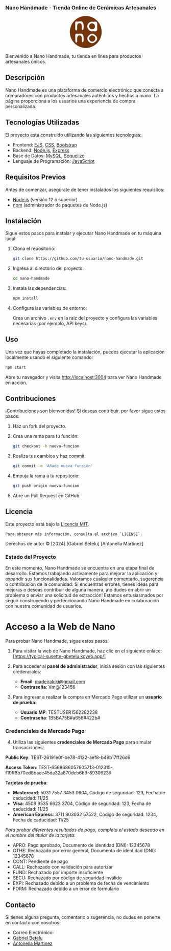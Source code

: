 
### Nano Handmade - Tienda Online de Cerámicas Artesanales


<div>
<p style = 'text-align:center;'>
<img src="./assets/images/logo_nano.png" width="100" height="100">
</p>
</div>


Bienvenido a Nano Handmade, tu tienda en línea para productos artesanales únicos.

## Descripción

Nano Handmade es una plataforma de comercio electrónico que conecta a compradores con productos artesanales auténticos y hechos a mano. La página proporciona a los usuarios una experiencia de compra personalizada.

## Tecnologías Utilizadas

El proyecto está construido utilizando las siguientes tecnologías:

- Frontend: [EJS](https://ejs.co/), [CSS](https://developer.mozilla.org/es/docs/Web/CSS), [Bootstrap](https://getbootstrap.com/)
- Backend: [Node.js](https://nodejs.org/), [Express](https://expressjs.com/)
- Base de Datos: [MySQL](https://www.mysql.com/), [Sequelize](https://sequelize.org/)
- Lenguaje de Programación: [JavaScript](https://developer.mozilla.org/es/docs/Web/JavaScript)

## Requisitos Previos

Antes de comenzar, asegúrate de tener instalados los siguientes requisitos:

- [Node.js](https://nodejs.org/) (versión 12 o superior)
- [npm](https://www.npmjs.com/) (administrador de paquetes de Node.js)

## Instalación

Sigue estos pasos para instalar y ejecutar Nano Handmade en tu máquina local:

1. Clona el repositorio:

   ```bash
   git clone https://github.com/tu-usuario/nano-handmade.git
   ```

2. Ingresa al directorio del proyecto:

   ```bash
   cd nano-handmade
   ```

3. Instala las dependencias:

   ```bash
   npm install
   ```

4. Configura las variables de entorno:

   Crea un archivo `.env` en la raíz del proyecto y configura las variables necesarias (por ejemplo, API keys).

## Uso

Una vez que hayas completado la instalación, puedes ejecutar la aplicación localmente usando el siguiente comando:

```bash
npm start
```

Abre tu navegador y visita [http://localhost:3004](http://localhost:3004) para ver Nano Handmade en acción.

## Contribuciones

¡Contribuciones son bienvenidas! Si deseas contribuir, por favor sigue estos pasos:

1. Haz un fork del proyecto.
2. Crea una rama para tu función:

   ```bash
   git checkout -b nueva-funcion
   ```

3. Realiza tus cambios y haz commit:

   ```bash
   git commit -m 'Añade nueva función'
   ```

4. Empuja la rama a tu repositorio:

   ```bash
   git push origin nueva-funcion
   ```

5. Abre un Pull Request en GitHub.

## Licencia

Este proyecto está bajo la [Licencia MIT](LICENSE).

 ```
 Para obtener más información, consulta el archivo `LICENSE`.
  ```
Derechos de autor © [2024] [Gabriel Betelu] [Antonella Martinez]


### Estado del Proyecto

En este momento, Nano Handmade se encuentra en una etapa final de desarrollo. Estamos trabajando activamente para mejorar la aplicación y expandir sus funcionalidades. 
Valoramos cualquier comentario, sugerencia o contribución de la comunidad. Si encuentras errores, tienes ideas para mejoras o deseas contribuir de alguna manera, ¡no dudes en abrir un problema o enviar una solicitud de extracción! Estamos entusiasmados por seguir construyendo y perfeccionando Nano Handmade en colaboración con nuestra comunidad de usuarios. 


# Acceso a la Web de Nano

Para probar Nano Handmade, sigue estos pasos:

1. Para visitar la web de Nano Handmade, haz clic en el siguiente enlace: [https://typical-susette-gbetelu.koyeb.app/]

2. Para acceder al **panel de administrador**, inicia sesión con las siguientes credenciales:
    - **Email**: madeirakiki@gmail.com
    - **Contraseña**: Vm@123456

3. Para ingresar a realizar la compra en Mercado Pago utilizar un **usuario de prueba**:
    - **Usuario MP**: TESTUSER1562282238
    - **Contraseña**: 1B5BA75B#a656#422b#


### Credenciales de Mercado Pago

4. Utiliza las siguientes **credenciales de Mercado Pago** para simular transacciones:

**Public Key**: TEST-26191e0f-be78-4122-aef8-b49b17ff26d6

**Access Token**: TEST-6568686057605713-012315-f19ff8b70ed8baee45da32a870deb6b9-89306239

**Tarjetas de prueba**:

- **Mastercard**: 5031 7557 3453 0604, Código de seguridad: 123, Fecha de caducidad: 11/25
- **Visa**: 4509 9535 6623 3704, Código de seguridad: 123, Fecha de caducidad: 11/25
- **American Express**: 3711 803032 57522, Código de seguridad: 1234, Fecha de caducidad: 11/25

_Para probar diferentes resultados de pago, completa el estado deseado en el nombre del titular de la tarjeta_:
- APRO: Pago aprobado, Documento de identidad (DNI): 12345678
- OTHE: Rechazado por error general, Documento de identidad (DNI): 12345678
- CONT: Pendiente de pago
- CALL: Rechazado con validación para autorizar
- FUND: Rechazado por importe insuficiente
- SECU: Rechazado por código de seguridad inválido
- EXPI: Rechazado debido a un problema de fecha de vencimiento
- FORM: Rechazado debido a un error de formulario



## Contacto

Si tienes alguna pregunta, comentario o sugerencia, no dudes en ponerte en contacto con nosotros:

- Correo Electrónico: 
- [Gabriel Betelu](gabrielbetelu@gmail.com)
- [Antonella Martinez](3lmbmartinez@gmail.com)
